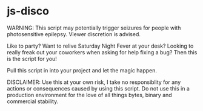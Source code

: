 # js-disco

WARNING: This script may potentially trigger seizures for people with photosensitive epilepsy. Viewer discretion is advised.

Like to party?
Want to relive Saturday Night Fever at your desk?
Looking to really freak out your coworkers when asking for help fixing a bug?
Then this is the script for you!

Pull this script in into your project and let the magic happen.

DISCLAIMER:
Use this at your own risk, I take no responsiblity for any actions or consequences caused by using this script.
Do not use this in a production environment for the love of all things bytes, binary and commercial stability.

